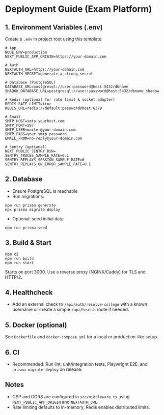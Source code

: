 # Deployment Guide (Exam Platform)

## 1. Environment Variables (.env)
Create a `.env` in project root using this template:

```
# App
NODE_ENV=production
NEXT_PUBLIC_APP_ORIGIN=https://your-domain.com

# Auth
NEXTAUTH_URL=https://your-domain.com
NEXTAUTH_SECRET=generate_a_strong_secret

# Database (PostgreSQL)
DATABASE_URL=postgresql://user:password@host:5432/dbname
SHADOW_DATABASE_URL=postgresql://user:password@host:5432/dbname_shadow

# Redis (optional for rate limit & socket adapter)
REDIS_RATE_LIMIT=true
REDIS_URL=redis://default:password@host:6379

# Email
SMTP_HOST=smtp.yourhost.com
SMTP_PORT=587
SMTP_USER=mailer@your-domain.com
SMTP_PASS=your_smtp_password
EMAIL_FROM=no-reply@your-domain.com

# Sentry (optional)
NEXT_PUBLIC_SENTRY_DSN=
SENTRY_TRACES_SAMPLE_RATE=0.1
SENTRY_REPLAYS_SESSION_SAMPLE_RATE=0
SENTRY_REPLAYS_ON_ERROR_SAMPLE_RATE=0.1
```

## 2. Database
- Ensure PostgreSQL is reachable
- Run migrations:

```
npm run prisma:generate
npx prisma migrate deploy
```

- Optional: seed initial data
```
npm run prisma:seed
```

## 3. Build & Start
```
npm ci
npm run build
npm run start
```
Starts on port 3000. Use a reverse proxy (NGINX/Caddy) for TLS and HTTP/2.

## 4. Healthcheck
- Add an external check to `/api/auth/resolve-college` with a known username or create a simple `/api/health` route if needed.

## 5. Docker (optional)
See `Dockerfile` and `docker-compose.yml` for a local or production-like setup.

## 6. CI
- Recommended: Run lint, unit/integration tests, Playwright E2E, and `prisma migrate deploy` on release.

## Notes
- CSP and CORS are configured in `src/middleware.ts` using `NEXT_PUBLIC_APP_ORIGIN` and `NEXTAUTH_URL`.
- Rate limiting defaults to in-memory; Redis enables distributed limits.
